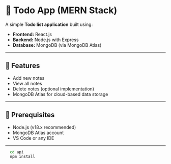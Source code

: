 # 📝 Todo App (MERN Stack)

A simple **Todo list application** built using:

- **Frontend:** React.js
- **Backend:** Node.js with Express
- **Database:** MongoDB (via MongoDB Atlas)

---

## 🚀 Features

- Add new notes
- View all notes
- Delete notes (optional implementation)
- MongoDB Atlas for cloud-based data storage

---


## 🔧 Prerequisites

- Node.js (v18.x recommended)
- MongoDB Atlas account
- VS Code or any IDE

---
```bash
  cd api
  npm install
